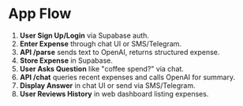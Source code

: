 # App Flow

1. **User Sign Up/Login** via Supabase auth.
2. **Enter Expense** through chat UI or SMS/Telegram.
3. **API /parse** sends text to OpenAI, returns structured expense.
4. **Store Expense** in Supabase.
5. **User Asks Question** like "coffee spend?" via chat.
6. **API /chat** queries recent expenses and calls OpenAI for summary.
7. **Display Answer** in chat UI or send via SMS/Telegram.
8. **User Reviews History** in web dashboard listing expenses.
